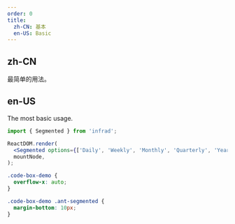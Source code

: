 ```yaml
---
order: 0
title:
  zh-CN: 基本
  en-US: Basic
---
```


## zh-CN

最简单的用法。

## en-US

The most basic usage.

```jsx
import { Segmented } from 'infrad';

ReactDOM.render(
  <Segmented options={['Daily', 'Weekly', 'Monthly', 'Quarterly', 'Yearly']} />,
  mountNode,
);
```

```css
.code-box-demo {
  overflow-x: auto;
}

.code-box-demo .ant-segmented {
  margin-bottom: 10px;
}
```
